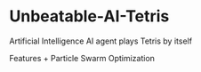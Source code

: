 Unbeatable-AI-Tetris
====================

Artificial Intelligence AI agent plays Tetris by itself

Features + Particle Swarm Optimization
